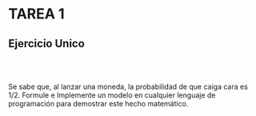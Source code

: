 <h1>TAREA 1</h1>
<h2>Ejercicio Unico</h2>
<br>
<br>
<p>Se sabe que, al lanzar una moneda, la probabilidad de que caiga
cara es 1/2. Formule e Implemente un modelo en cualquier
lenguaje de programación para demostrar este hecho
matemático.</p>